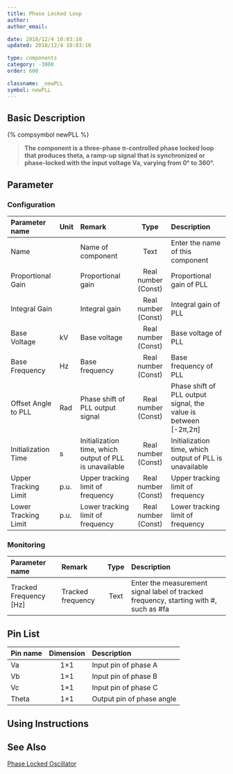 ```yaml
---
title: Phase Locked Loop
author:
author_email:

date: 2018/12/4 10:03:10
updated: 2018/12/4 10:03:10

type: components
category: -3000
order: 600

classname: _newPLL
symbol: newPLL
---
```


## Basic Description

{% compsymbol newPLL %}

> **The component is a three-phase π-controlled phase locked loop that produces theta, a ramp-up signal that is synchronized or phase-locked with the input voltage Va, varying from 0° to 360°.**

## Parameter

### Configuration

| Parameter name       | Unit | Remark                                                  |        Type         | Description                                                     |
| :------------------- | :--- | :------------------------------------------------------ | :-----------------: | :-------------------------------------------------------------- |
| Name                 |      | Name of component                                       |        Text         | Enter the name of this component                                |
| Proportional Gain    |      | Proportional gain                                       | Real number (Const) | Proportional gain of PLL                                        |
| Integral Gain        |      | Integral gain                                           | Real number (Const) | Integral gain of PLL                                            |
| Base Voltage         | kV   | Base voltage                                            | Real number (Const) | Base voltage of PLL                                             |
| Base Frequency       | Hz   | Base frequency                                          | Real number (Const) | Base frequency of PLL                                           |
| Offset Angle to PLL  | Rad  | Phase shift of PLL output signal                        | Real number (Const) | Phase shift of PLL output signal, the value is between [-2π,2π] |
| Initialization Time  | s    | Initialization time, which output of PLL is unavailable | Real number (Const) | Initialization time, which output of PLL is unavailable         |
| Upper Tracking Limit | p.u. | Upper tracking limit of frequency                       | Real number (Const) | Upper tracking limit of frequency                               |
| Lower Tracking Limit | p.u. | Lower tracking limit of frequency                       | Real number (Const) | Lower tracking limit of frequency                               |

### Monitoring

| Parameter name           | Remark            | Type | Description                                                                           |
| :----------------------- | :---------------- | :--: | :------------------------------------------------------------------------------------ |
| Tracked Frequency \[Hz\] | Tracked frequency | Text | Enter the measurement signal label of tracked frequency, starting with #, such as #fa |

## Pin List

| Pin name | Dimension | Description               |
| :------- | :-------: | :------------------------ |
| Va       |    1×1    | Input pin of phase A      |
| Vb       |    1×1    | Input pin of phase B      |
| Vc       |    1×1    | Input pin of phase C      |
| Theta    |    1×1    | Output pin of phase angle |

## Using Instructions

## See Also

[Phase Locked Oscillator](comp_newPLO.html)
